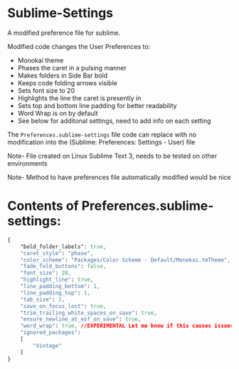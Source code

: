 Sublime-Settings
================

A modified preference file for sublime.

Modified code changes the User Preferences to:
- Monokai theme
- Phases the caret in a pulsing manner
- Makes folders in Side Bar bold
- Keeps code folding arrows visible
- Sets font size to 20
- Highlights the line the caret is presently in
- Sets top and bottom line padding for better readability
- Word Wrap is on by default <!-- EXPERIMENTAL Let me know if this causes issues -->
- See below for additonal settings, need to add info on each setting

The `Preferences.sublime-settings` file code can replace with no modification into the (Sublime: Preferences: Settings - User) file

Note- File created on Linux Sublime Text 3, needs to be tested on other environments

Note- Method to have preferences file automatically modified would be nice

Contents of Preferences.sublime-settings:
================

```css
{
	"bold_folder_labels": true,
	"caret_style": "phase",
	"color_scheme": "Packages/Color Scheme - Default/Monokai.tmTheme",
	"fade_fold_buttons": false,
	"font_size": 20,
	"highlight_line": true,
	"line_padding_bottom": 1,
	"line_padding_top": 1,
	"tab_size": 2,
	"save_on_focus_lost": true,
	"trim_trailing_white_spaces_on_save": true,
	"ensure_newline_at_eof_on_save": true,
	"word_wrap": true, //EXPERIMENTAL Let me know if this causes issues
	"ignored_packages":
	[
		"Vintage"
	]	
}

```
